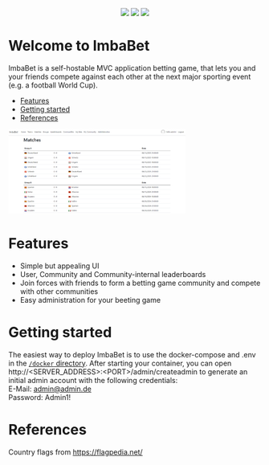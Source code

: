 <p align="center">
<a href="https://github.com/ErrorNotFound/ImbaBet/actions"><img src="https://github.com/ErrorNotFound/ImbaBet/actions/workflows/build-docker.yaml/badge.svg"></a>
<a href="https://hub.docker.com/r/1337festor/imbabetweb"><img src="https://img.shields.io/badge/ImbaBet-DockerHub-blue"></a>
<a href="https://github.com/ErrorNotFound/ImbaBet/releases"><img src="https://img.shields.io/github/v/release/ErrorNotFound/ImbaBet"></a>

</p>

# Welcome to ImbaBet

ImbaBet is a self-hostable MVC application betting game, that lets you and your friends compete against each other at the next major sporting event (e.g. a football World Cup).

- [Features](#features)
- [Getting started](#getting-started)
- [References](#references)

<img src="/images/screenshot.png" width="70%">

# Features
- Simple but appealing UI
- User, Community and Community-internal leaderboards
- Join forces with friends to form a betting game community and compete with other communities
- Easy administration for your beeting game

# Getting started
The easiest way to deploy ImbaBet is to use the docker-compose and .env in the [`/docker` directory](https://github.com/ErrorNotFound/ImbaBet/tree/master/docker).
After starting your container, you can open http://<SERVER_ADDRESS>:\<PORT>/admin/createadmin to generate an initial admin account with the following credentials:\
E-Mail: admin@admin.de\
Password: Admin1!

# References
Country flags from https://flagpedia.net/
